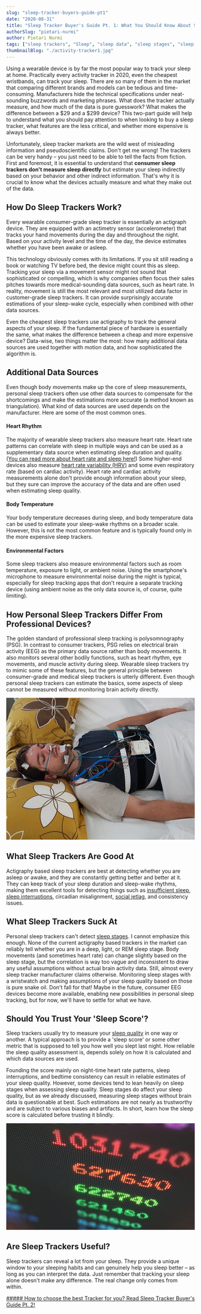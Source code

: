 ```yaml
---
slug: "sleep-tracker-buyers-guide-pt1"
date: "2020-08-31"
title: "Sleep Tracker Buyer's Guide Pt. 1: What You Should Know About Sleep Tracking"
authorSlug: "pietari-nurmi"
author: Pietari Nurmi
tags: ["sleep trackers", "Sleep", "sleep data", "sleep stages", "sleep quality"]
thumbnailBlog: "./activity-tracker1.jpg"
---
```


Using a wearable device is by far the most popular way to track your sleep at home. Practically every activity tracker in 2020, even the cheapest wristbands, can track your sleep. There are so many of them in the market that comparing different brands and models can be tedious and time-consuming. Manufacturers hide the technical specifications under neat-sounding buzzwords and marketing phrases. What does the tracker actually measure, and how much of the data is pure guesswork? What makes the difference between a $29 and a $299 device? This two-part guide will help to understand what you should pay attention to when looking to buy a sleep tracker, what features are the less critical, and whether more expensive is always better.

Unfortunately, sleep tracker markets are the wild west of misleading information and pseudoscientific claims. Don't get me wrong! The trackers can be very handy – you just need to be able to tell the facts from fiction. First and foremost, it is essential to understand that **consumer sleep trackers don't measure sleep directly** but estimate your sleep indirectly based on your behavior and other indirect information. That's why it is crucial to know what the devices actually measure and what they make out of the data.

## How Do Sleep Trackers Work?

Every wearable consumer-grade sleep tracker is essentially an actigraph device. They are equipped with an actimetry sensor (accelerometer) that tracks your hand movements during the day and throughout the night. Based on your activity level and the time of the day, the device estimates whether you have been awake or asleep.

This technology obviously comes with its limitations. If you sit still reading a book or watching TV before bed, the device might count this as sleep. Tracking your sleep via a movement sensor might not sound that sophisticated or compelling, which is why companies often focus their sales pitches towards more medical-sounding data sources, such as heart rate. In reality, movement is still the most relevant and most utilized data factor in customer-grade sleep trackers. It can provide surprisingly accurate estimations of your sleep-wake cycle, especially when combined with other data sources.

Even the cheapest sleep trackers use actigraphy to track the general aspects of your sleep. If the fundamental piece of hardware is essentially the same, what makes the difference between a cheap and more expensive device? Data-wise, two things matter the most: how many additional data sources are used together with motion data, and how sophisticated the algorithm is.

## Additional Data Sources

Even though body movements make up the core of sleep measurements, personal sleep trackers often use other data sources to compensate for the shortcomings and make the estimations more accurate (a method known as triangulation). What kind of data sources are used depends on the manufacturer. Here are some of the most common ones.

#### Heart Rhythm

The majority of wearable sleep trackers also measure heart rate. Heart rate patterns can correlate with sleep in multiple ways and can be used as a supplementary data source when estimating sleep duration and quality. ([You can read more about heart rate and sleep here!](https://nyxo.app/what-can-heart-rate-tell-about-your-sleep)) Some higher-end devices also measure [heart rate variability (HRV)](https://nyxo.app/heart-rate-variability-hrv-is-the-hype-justified) and some even respiratory rate (based on cardiac activity). Heart rate and cardiac activity measurements alone don't provide enough information about your sleep, but they sure can improve the accuracy of the data and are often used when estimating sleep quality.

#### Body Temperature

Your body temperature decreases during sleep, and body temperature data can be used to estimate your sleep-wake rhythms on a broader scale. However, this is not the most common feature and is typically found only in the more expensive sleep trackers.

#### Environmental Factors

Some sleep trackers also measure environmental factors such as room temperature, exposure to light, or ambient noise. Using the smartphone's microphone to measure environmental noise during the night is typical, especially for sleep tracking apps that don't require a separate tracking device (using ambient noise as the only data source is, of course, quite limiting).

## How Personal Sleep Trackers Differ From Professional Devices?

The golden standard of professional sleep tracking is polysomnography (PSG). In contrast to consumer trackers, PSG relies on electrical brain activity (EEG) as the primary data source rather than body movements. It also monitors several other bodily functions, such as heart rhythm, eye movements, and muscle activity during sleep. Wearable sleep trackers try to mimic some of these features, but the general principle between consumer-grade and medical sleep trackers is utterly different. Even though personal sleep trackers can estimate the basics, some aspects of sleep cannot be measured without monitoring brain activity directly.

![polysomnography](polysomnography.jpg)

## What Sleep Trackers Are Good At

Actigraphy based sleep trackers are best at detecting whether you are asleep or awake, and they are constantly getting better and better at it. They can keep track of your sleep duration and sleep-wake rhythms, making them excellent tools for detecting things such as [insufficient sleep](https://nyxo.app/lesson/do-you-sleep-enough), [sleep interruptions](https://nyxo.app/lesson/sleep-quality), circadian misalignment, [social jetlag](https://nyxo.app/lesson/social-jet-lag), and consistency issues.

## What Sleep Trackers Suck At

Personal sleep trackers can't detect [sleep stages](https://nyxo.app/lesson/sleep-stages-explained). I cannot emphasize this enough. None of the current actigraphy based trackers in the market can reliably tell whether you are in a deep, light, or REM sleep stage. Body movements (and sometimes heart rate) can change slightly based on the sleep stage, but the correlation is way too vague and inconsistent to draw any useful assumptions without actual brain activity data. Still, almost every sleep tracker manufacturer claims otherwise. Monitoring sleep stages with a wristwatch and making assumptions of your sleep quality based on those is pure snake oil. Don't fall for that! Maybe in the future, consumer EEG devices become more available, enabling new possibilities in personal sleep tracking, but for now, we'll have to settle for what we have.

## Should You Trust Your 'Sleep Score'?

Sleep trackers usually try to measure your [sleep quality](https://nyxo.app/lesson/sleep-quality) in one way or another. A typical approach is to provide a 'sleep score' or some other metric that is supposed to tell you how well you slept last night. How reliable the sleep quality assessment is, depends solely on how it is calculated and which data sources are used.

Founding the score mainly on night-time heart rate patterns, sleep interruptions, and bedtime consistency can result in reliable estimates of your sleep quality. However, some devices tend to lean heavily on sleep stages when assessing sleep quality. Sleep stages do affect your sleep quality, but as we already discussed, measuring sleep stages without brain data is questionable at best. Such estimations are not nearly as trustworthy and are subject to various biases and artifacts. In short, learn how the sleep score is calculated before trusting it blindly.

![scoreboard](scoreboard.jpg)

## Are Sleep Trackers Useful?

Sleep trackers can reveal a lot from your sleep. They provide a unique window to your sleeping habits and can genuinely help you sleep better – as long as you can interpret the data. Just remember that tracking your sleep alone doesn't make any difference. The real change only comes from within.

[##### How to choose the best Tracker for you? Read Sleep Tracker Buyer's Guide Pt. 2!](https://nyxo.app/sleep-tracker-buyers-guide-pt2)
